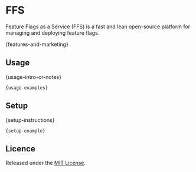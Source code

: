 # FFS

Feature Flags as a Service (FFS) is a fast and lean open-source platform for managing and deploying feature flags.

{features-and-marketing} 

## Usage

{usage-intro-or-notes}

```
{usage-examples}
```

## Setup

{setup-instructions}

```
{setup-example}
```

## Licence

Released under the [MIT License](https://opensource.org/licenses/MIT).
